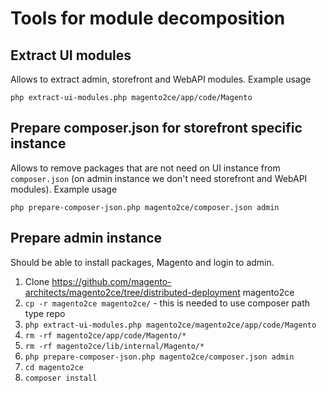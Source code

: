 # Tools for module decomposition

## Extract UI modules

Allows to extract admin, storefront and WebAPI modules. Example usage

`php extract-ui-modules.php magento2ce/app/code/Magento`

## Prepare composer.json for storefront specific instance

Allows to remove packages that are not need on UI instance from `composer.json` (on admin instance we don't need storefront and WebAPI modules). Example usage

`php prepare-composer-json.php magento2ce/composer.json admin`

## Prepare admin instance

Should be able to install packages, Magento and login to admin.

1. Clone https://github.com/magento-architects/magento2ce/tree/distributed-deployment magento2ce
2. `cp -r magento2ce magento2ce/` - this is needed to use composer path type repo
3. `php extract-ui-modules.php magento2ce/magento2ce/app/code/Magento`
4. `rm -rf magento2ce/app/code/Magento/*`
5. `rm -rf magento2ce/lib/internal/Magento/*`
6. `php prepare-composer-json.php magento2ce/composer.json admin`
7. `cd magento2ce`
8. `composer install`

